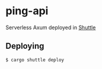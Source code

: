 # ping-api

Serverless Axum deployed in [Shuttle](https://www.shuttle.rs/)


## Deploying

```
$ cargo shuttle deploy
```
